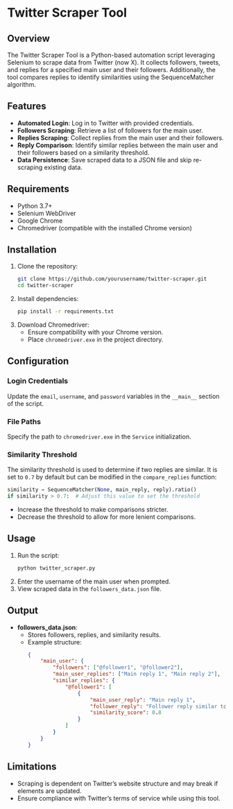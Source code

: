# Twitter Scraper Tool

## Overview
The Twitter Scraper Tool is a Python-based automation script leveraging Selenium to scrape data from Twitter (now X). It collects followers, tweets, and replies for a specified main user and their followers. Additionally, the tool compares replies to identify similarities using the SequenceMatcher algorithm.

## Features
- **Automated Login**: Log in to Twitter with provided credentials.
- **Followers Scraping**: Retrieve a list of followers for the main user.
- **Replies Scraping**: Collect replies from the main user and their followers.
- **Reply Comparison**: Identify similar replies between the main user and their followers based on a similarity threshold.
- **Data Persistence**: Save scraped data to a JSON file and skip re-scraping existing data.

## Requirements
- Python 3.7+
- Selenium WebDriver
- Google Chrome
- Chromedriver (compatible with the installed Chrome version)

## Installation
1. Clone the repository:
   ```bash
   git clone https://github.com/yourusername/twitter-scraper.git
   cd twitter-scraper
   ```
2. Install dependencies:
   ```bash
   pip install -r requirements.txt
   ```
3. Download Chromedriver:
   - Ensure compatibility with your Chrome version.
   - Place `chromedriver.exe` in the project directory.

## Configuration
### Login Credentials
Update the `email`, `username`, and `password` variables in the `__main__` section of the script.

### File Paths
Specify the path to `chromedriver.exe` in the `Service` initialization.

### Similarity Threshold
The similarity threshold is used to determine if two replies are similar. It is set to `0.7` by default but can be modified in the `compare_replies` function:
```python
similarity = SequenceMatcher(None, main_reply, reply).ratio()
if similarity > 0.7:  # Adjust this value to set the threshold
```
- Increase the threshold to make comparisons stricter.
- Decrease the threshold to allow for more lenient comparisons.

## Usage
1. Run the script:
   ```bash
   python twitter_scraper.py
   ```
2. Enter the username of the main user when prompted.
3. View scraped data in the `followers_data.json` file.

## Output
- **followers_data.json**:
  - Stores followers, replies, and similarity results.
  - Example structure:
    ```json
    {
        "main_user": {
            "followers": ["@follower1", "@follower2"],
            "main_user_replies": ["Main reply 1", "Main reply 2"],
            "similar_replies": {
                "@follower1": [
                    {
                        "main_user_reply": "Main reply 1",
                        "follower_reply": "Follower reply similar to main reply",
                        "similarity_score": 0.8
                    }
                ]
            }
        }
    }
    ```

## Limitations
- Scraping is dependent on Twitter’s website structure and may break if elements are updated.
- Ensure compliance with Twitter’s terms of service while using this tool.
